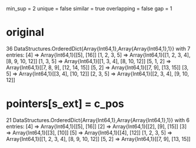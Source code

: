 min_sup     = 2
unique      = false
similar     = true
overlapping = false
gap         = 1
  
# original
 36
 DataStructures.OrderedDict{Array{Int64,1},Array{Array{Int64,1},1}} with 7 entries:
  [4]          => Array{Int64,1}[[5], [16]]
  [1, 2, 3, 5] => Array{Int64,1}[[1, 2, 3, 4], [8, 9, 10, 12]]
  [1, 3, 5]    => Array{Int64,1}[[1, 3, 4], [8, 10, 12]]
  [5, 1, 2]    => Array{Int64,1}[[7, 8, 9], [12, 14, 15]]
  [5, 2]       => Array{Int64,1}[[7, 9], [13, 15]]
  [3, 5]       => Array{Int64,1}[[3, 4], [10, 12]]
  [2, 3, 5]    => Array{Int64,1}[[2, 3, 4], [9, 10, 12]]


# pointers[s_ext] = c_pos
21
DataStructures.OrderedDict{Array{Int64,1},Array{Array{Int64,1},1}} with 6 entries:
  [4]          => Array{Int64,1}[[5], [16]]
  [2]          => Array{Int64,1}[[2], [9], [15]]
  [3]          => Array{Int64,1}[[3], [10]]
  [5]          => Array{Int64,1}[[4], [12]]
  [1, 2, 3, 5] => Array{Int64,1}[[1, 2, 3, 4], [8, 9, 10, 12]]
  [5, 2]       => Array{Int64,1}[[7, 9], [13, 15]]
  

